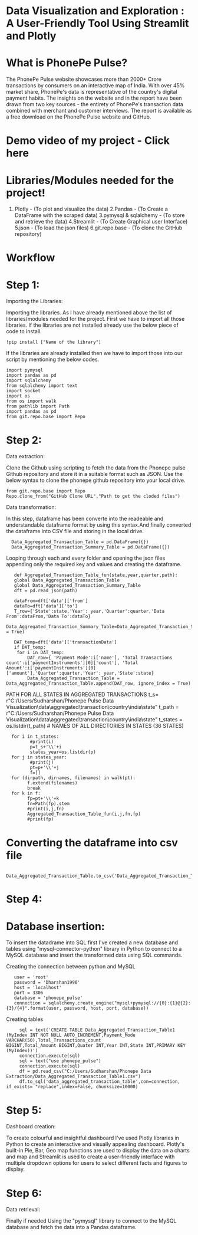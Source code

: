 # Data Visualization and Exploration : A User-Friendly Tool Using Streamlit and Plotly

# What is PhonePe Pulse?

The PhonePe Pulse website showcases more than 2000+ Crore transactions by consumers on an interactive map of India. With over 45% market share, PhonePe's data is representative of the country's digital payment habits. The insights on the website and in the report have been drawn from two key sources - the entirety of PhonePe's transaction data combined with merchant and customer interviews. The report is available as a free download on the PhonePe Pulse website and GitHub.

# Demo video of my project - Click here

# Libraries/Modules needed for the project!

1. Plotly - (To plot and visualize the data)
2.Pandas - (To Create a DataFrame with the scraped data)
3.pymysql & sqlalchemy - (To store and retrieve the data)
4.Streamlit - (To Create Graphical user Interface)
5.json - (To load the json files)
6.git.repo.base - (To clone the GitHub repository)

# Workflow

# Step 1:

Importing the Libraries:

Importing the libraries. As I have already mentioned above the list of libraries/modules needed for the project. First we have to import all those libraries. If the libraries are not installed already use the below piece of code to install.

    !pip install ["Name of the library"]
    
If the libraries are already installed then we have to import those into our script by mentioning the below codes.

    import pymysql
    import pandas as pd
    import sqlalchemy
    from sqlalchemy import text
    import socket
    import os
    from os import walk
    from pathlib import Path
    import pandas as pd
    from git.repo.base import Repo

# Step 2:

Data extraction:

Clone the Github using scripting to fetch the data from the Phonepe pulse Github repository and store it in a suitable format such as JSON. Use the below syntax to clone the phonepe github repository into your local drive.

    from git.repo.base import Repo
    Repo.clone_from("GitHub Clone URL","Path to get the cloded files")
    
Data transformation:

In this step, dataframe has been converte into the readeable and understandable dataframe format by using this syntax.And finally converted the dataframe into CSV file and storing in the local drive.

      Data_Aggregated_Transaction_Table = pd.DataFrame({}) 
      Data_Aggregated_Transaction_Summary_Table = pd.DataFrame({}) 


Looping through each and every folder and opening the json files appending only the required key and values and creating the dataframe.    
        
       def Aggregated_Transaction_Table_fun(state,year,quarter,path):
       global Data_Aggregated_Transaction_Table
       global Data_Aggregated_Transaction_Summary_Table
       dft = pd.read_json(path)
    
       dataFrom=dft['data']['from']
       dataTo=dft['data']['to'] 
       T_row={'State':state,'Year': year,'Quarter':quarter,'Data From':dataFrom,'Data To':dataTo}
       Data_Aggregated_Transaction_Summary_Table=Data_Aggregated_Transaction_Summary_Table.append(T_row,ignore_index = True)
    
       DAT_temp=dft['data']['transactionData']
       if DAT_temp:      
        for i in DAT_temp:
            DAT_row={ 'Payment Mode':i['name'], 'Total Transactions count':i['paymentInstruments'][0]['count'], 'Total Amount':i['paymentInstruments'][0]                             ['amount'],'Quarter':quarter,'Year': year,'State':state}  
            Data_Aggregated_Transaction_Table = Data_Aggregated_Transaction_Table.append(DAT_row, ignore_index = True)
            
PATH FOR ALL STATES IN AGGREGATED TRANSACTIONS
       t_s= r"C:/Users/Sudharshan/Phonepe Pulse Data Visualization\data\aggregated\transaction\country\india\state"
       t_path = r"C:/Users/Sudharshan/Phonepe Pulse Data Visualization\data\aggregated\transaction\country\india\state"
       t_states = os.listdir(t_path) # NAMES OF ALL DIRECTORIES IN STATES (36 STATES)

      for i in t_states:
             #print(i)                  
             p=t_s+'\\'+i                      
             states_year=os.listdir(p)        
      for j in states_year:             
             #print(j)
             pt=p+'\\'+j                    
             f=[]
      for (dirpath, dirnames, filenames) in walk(pt):
            f.extend(filenames)         
            break
      for k in f:                    
            fp=pt+'\\'+k               
            fn=Path(fp).stem           
            #print(i,j,fn)
            Aggregated_Transaction_Table_fun(i,j,fn,fp) 
            #print(fp)             
                
# Converting the dataframe into csv file

      Data_Aggregated_Transaction_Table.to_csv('Data_Aggregated_Transaction_Table.csv',index=False)

# Step 4:

# Database insertion:

To insert the datadrame into SQL first I've created a new database and tables using "mysql-connector-python" library in Python to connect to a MySQL database and insert the transformed data using SQL commands.

Creating the connection between python and MySQL

       user = 'root'
       password = 'Dharshan1996'
       host = 'localhost'
       port = 3306
       database = 'phonepe_pulse'
       connection = sqlalchemy.create_engine("mysql+pymysql://{0}:{1}@{2}:{3}/{4}".format(user, password, host, port, database))
    
Creating tables
         
         sql = text('CREATE TABLE Data_Aggregated_Transaction_Table1 (MyIndex INT NOT NULL AUTO_INCREMENT,Payment_Mode VARCHAR(50),Total_Transactions_count                            BIGINT,Total_Amount BIGINT,Quater INT,Year INT,State INT,PRIMARY KEY (MyIndex))')
         connection.execute(sql)
         sql = text("use phonepe_pulse")
         connection.execute(sql)
         df = pd.read_csv("C:/Users/Sudharshan/Phonepe Data Extraction/Data_Aggregated_Transaction_Table1.csv")
         df.to_sql('data_aggregated_transaction_table',con=connection, if_exists= "replace",index=False, chunksize=10000)
   
# Step 5:

Dashboard creation:

To create colourful and insightful dashboard I've used Plotly libraries in Python to create an interactive and visually appealing dashboard. Plotly's built-in Pie, Bar, Geo map functions are used to display the data on a charts and map and Streamlit is used to create a user-friendly interface with multiple dropdown options for users to select different facts and figures to display.

# Step 6:

Data retrieval:

Finally if needed Using the "pymysql" library to connect to the MySQL database and fetch the data into a Pandas dataframe.   

